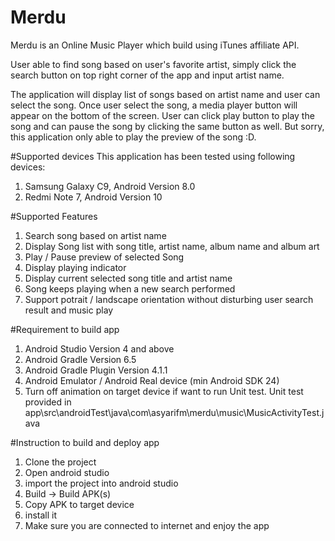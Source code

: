# Merdu
Merdu is an Online Music Player which build using iTunes affiliate API.

User able to find song based on user's favorite artist, simply click the search button on top right corner of the app and input artist name.

The application will display list of songs based on artist name and user can select the song.
Once user select the song, a media player button will appear on the bottom of the screen.
User can click play button to play the song and can pause the song by clicking the same button as well.
But sorry, this application only able to play the preview of the song :D.

#Supported devices
This application has been tested using following devices:
1. Samsung Galaxy C9, Android Version 8.0
2. Redmi Note 7, Android Version 10

#Supported Features
1. Search song based on artist name
2. Display Song list with song title, artist name, album name and album art 
3. Play / Pause preview of selected Song
4. Display playing indicator
5. Display current selected song title and artist name
6. Song keeps playing when a new search performed
7. Support potrait / landscape orientation without disturbing user search result and music play  

#Requirement to build app
1. Android Studio Version 4 and above
2. Android Gradle Version 6.5
3. Android Gradle Plugin Version 4.1.1
4. Android Emulator / Android Real device (min Android SDK 24)
5. Turn off animation on target device if want to run Unit test. Unit test provided in app\src\androidTest\java\com\asyarifm\merdu\music\MusicActivityTest.java

#Instruction to build and deploy app
1. Clone the project
2. Open android studio
3. import the project into android studio
4. Build -> Build APK(s)
5. Copy APK to target device
6. install it
7. Make sure you are connected to internet and enjoy the app

 
